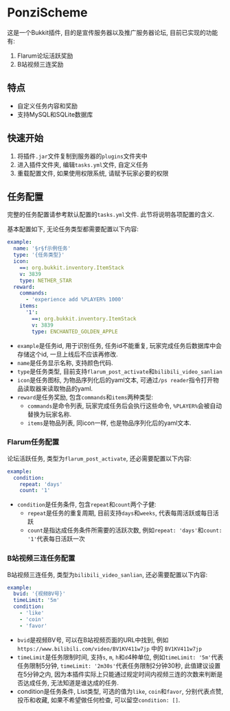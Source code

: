 # PonziScheme

这是一个Bukkit插件, 目的是宣传服务器以及推广服务器论坛, 目前已实现的功能有:

1. Flarum论坛活跃奖励
2. B站视频三连奖励

## 特点

* 自定义任务内容和奖励
* 支持MySQL和SQLite数据库

## 快速开始

1. 将插件`.jar`文件复制到服务器的`plugins`文件夹中
2. 进入插件文件夹, 编辑`tasks.yml`文件, 自定义任务
3. 重载配置文件, 如果使用权限系统, 请赋予玩家必要的权限

## 任务配置

完整的任务配置请参考默认配置的`tasks.yml`文件. 此节将说明各项配置的含义.

基本配置如下, 无论任务类型都需要配置以下内容:

```yaml
example:
  name: '§r§f示例任务'
  type: '{任务类型}'
  icon:
    ==: org.bukkit.inventory.ItemStack
    v: 3839
    type: NETHER_STAR
  reward:
    commands:
      - 'experience add %PLAYER% 1000'
    items:
      '1':
        ==: org.bukkit.inventory.ItemStack
        v: 3839
        type: ENCHANTED_GOLDEN_APPLE
```

* `example`是任务id, 用于识别任务, 任务id不能重复, 玩家完成任务后数据库中会存储这个id, 一旦上线后不应该再修改.
* `name`是任务显示名称, 支持颜色代码.
* `type`是任务类型, 目前支持`flarum_post_activate`和`bilibili_video_sanlian`
* `icon`是任务图标, 为物品序列化后的yaml文本, 可通过`/ps reader`指令打开物品读取器来读取物品的yaml.
* `reward`是任务奖励, 包含`commands`和`items`两种类型:
  * `commands`是命令列表, 玩家完成任务后会执行这些命令, `%PLAYER%`会被自动替换为玩家名称.
  * `items`是物品列表, 同icon一样, 也是物品序列化后的yaml文本.

### Flarum任务配置

论坛活跃任务, 类型为`flarum_post_activate`, 还必需要配置以下内容:

```yaml
example:
  condition:
    repeat: 'days'
    count: '1'
```

* `condition`是任务条件, 包含`repeat`和`count`两个子健:
  * `repeat`是任务的重复周期, 目前支持`days`和`weeks`, 代表每周活跃或每日活跃
  * `count`是指达成任务条件所需要的活跃次数, 例如`repeat: 'days'`和`count: '1'`代表每日活跃一次

### B站视频三连任务配置

B站视频三连任务, 类型为`bilibili_video_sanlian`, 还必需要配置以下内容:

```yaml
example:
  bvid: '{视频BV号}'
  timeLimit: '5m'
  condition:
    - 'like'
    - 'coin'
    - 'favor'
```

* `bvid`是视频BV号, 可以在B站视频页面的URL中找到, 例如 `https://www.bilibili.com/video/BV1KV411w7jp` 中的 `BV1KV411w7jp`
* `timeLimit`是任务限制时间, 支持`s`, `m`, `h`和`d`4种单位, 例如`timeLimit: '5m'`代表任务限制5分钟, `timeLimit: '2m30s'`代表任务限制2分钟30秒, 
此值建议设置在5分钟之内, 因为本插件实际上只能通过规定时间内视频三连的次数来判断是否达成任务, 无法知道是谁达成的任务.
* condition是任务条件, List类型, 可选的值为`like`, `coin`和`favor`, 分别代表点赞, 投币和收藏, 如果不希望做任何检查, 可以留空`condition: []`.